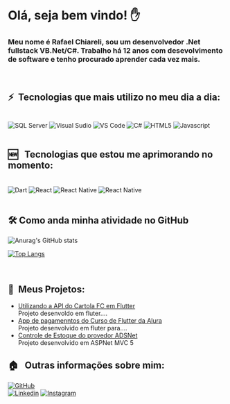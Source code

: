 # Olá, seja bem vindo! ✋

### Meu nome é Rafael Chiareli, sou um desenvolvedor .Net fullstack VB.Net/C#. Trabalho há 12 anos com desevolvimento de software e tenho procurado aprender cada vez mais.


<br>

## ⚡&nbsp; Tecnologias que mais utilizo no meu dia a dia:

<div style="display: inline_block"><br />
 <img  align="center" alt="SQL Server" src="https://img.shields.io/badge/Microsoft%20SQL%20Server-CC2927?style=for-the-badge&logo=microsoft%20sql%20server&logoColor=white">
<img  align="center" alt="Visual Sudio" src="https://img.shields.io/badge/Visual_Studio-5C2D91?style=for-the-badge&logo=visual%20studio&logoColor=white">
 <img  align="center" alt="VS Code" src="https://img.shields.io/badge/Visual_Studio_Code-0078D4?style=for-the-badge&logo=visual%20studio%20code&logoColor=white">
 <img  align="center" alt="C#" src="https://img.shields.io/badge/C%23-239120?style=for-the-badge&logo=c-sharp&logoColor=white">
 <img  align="center" alt="HTML5" src="https://img.shields.io/badge/HTML5-E34F26?style=for-the-badge&logo=html5&logoColor=white">
 <img  align="center" alt="Javascript" src="https://img.shields.io/badge/JavaScript-F7DF1E?style=for-the-badge&logo=javascript&logoColor=black">

</div>
<br/>

## 🆕  &nbsp; Tecnologias que estou me aprimorando no momento:

<div style="display: inline_block"><br />
 <img  align="center" alt="Dart" src="https://img.shields.io/badge/Dart-0175C2?style=for-the-badge&logo=dart&logoColor=white">
  <img  align="center" alt="React" src="https://img.shields.io/badge/React-20232A?style=for-the-badge&logo=react&logoColor=61DAFB">
  <img  align="center" alt="React Native" src="https://img.shields.io/badge/React_Native-20232A?style=for-the-badge&logo=react&logoColor=61DAFB">
  <img  align="center" alt="React Native" src="https://img.shields.io/badge/Flutter-02569B?style=for-the-badge&logo=flutter&logoColor=white">

</div>
<br/>

## 🛠️ Como anda minha atividade no GitHub

![Anurag's GitHub stats](https://github-readme-stats.vercel.app/api?username=rafaelchiareli&show_icons=true&theme=radical)

[![Top Langs](https://github-readme-stats.vercel.app/api/top-langs/?username=rafaelchiareli)](https://github.com/rafaelchiareli/github-readme-stats)

<br/>

##  🚧 &nbsp;Meus Projetos:
- [Utilizando a API do Cartola FC em Flutter](https://github.com/rafaelchiareli/cartola_ios)<br>
Projeto desenvoldo em fluter....
- [App de pagamenntos do Curso de Flutter da Alura](https://github.com/rafaelchiareli/bytebank)<br>
Projeto desenvolvido em fluter para....
- [Controle de Estoque do provedor ADSNet](https://github.com/rafaelchiareli/controleEstoqueADSNET)<br>
Projeto desenvolvido em ASPNet MVC 5

## 🏠 &nbsp; Outras informações sobre mim:


 [![GitHub](https://img.shields.io/badge/GitHub-100000?style=for-the-badge&logo=github&logoColor=white)](https://github.com/rafaelchiareli?tab=repositories)   
  [![Linkedin](https://img.shields.io/badge/LinkedIn-0077B5?style=for-the-badge&logo=linkedin&logoColor=white)](https://www.linkedin.com/in/rafael-chiareli-6184566b/) 
   [![Instagram](https://img.shields.io/badge/Instagram-E4405F?style=for-the-badge&logo=instagram&logoColor=white)](https://www.instagram.com/rafaelchiareli/) 

</div>
<br/>


